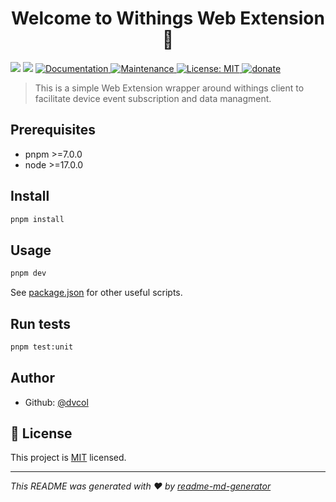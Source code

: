 
<h1 align="center">Welcome to Withings Web Extension 👋</h1>
<p>
  <img src="https://img.shields.io/badge/pnpm-%3E%3D7.0.0-blue.svg" />
  <img src="https://img.shields.io/badge/node-%3E%3D20.0.0-blue.svg" />
  <a href="https://github.com/dvcol/synology-download#readme" target="_blank">
    <img alt="Documentation" src="https://img.shields.io/badge/documentation-yes-brightgreen.svg" />
  </a>
  <a href="https://github.com/dvcol/synology-download/graphs/commit-activity" target="_blank">
    <img alt="Maintenance" src="https://img.shields.io/badge/Maintained%3F-yes-green.svg" />
  </a>
  <a href="https://github.com/dvcol/synology-download/blob/master/LICENSE" target="_blank">
    <img alt="License: MIT" src="https://img.shields.io/github/license/dvcol/synology-download" />
  </a>
 <a href="https://paypal.me/dvcol/5" target="_blank">
    <img alt="donate" src="https://img.shields.io/badge/Donate%20€-PayPal-brightgreen.svg" />
  </a>
</p>

> This is a simple Web Extension wrapper around withings client to facilitate device event subscription and data managment.
## Prerequisites

- pnpm >=7.0.0
- node >=17.0.0

## Install

```sh
pnpm install
```

## Usage

```sh
pnpm dev
```

See [package.json](https://github.com/dvcol/synology-download/blob/main/package.json) for other useful scripts.

## Run tests

```sh
pnpm test:unit
```

## Author

* Github: [@dvcol](https://github.com/dvcol)

## 📝 License

This project is [MIT](https://github.com/dvcol/trakt-extension/blob/master/LICENSE) licensed.

***
_This README was generated with ❤️ by [readme-md-generator](https://github.com/kefranabg/readme-md-generator)_
